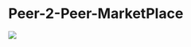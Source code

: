 # Peer-2-Peer-MarketPlace
![](https://github.com/SamD-cpu/Peer-2-Peer-MarketPlace/blob/main/Documentation/capstonePoster.png)
